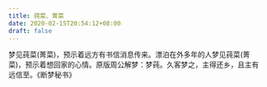 ```yaml
---
title: 莼菜、菁菜
date: 2020-02-15T20:54:12+08:00
draft: false
---
```


梦见莼菜(菁菜)，预示着远方有书信消息传来。漂泊在外多年的人梦见莼菜(菁菜)，预示着想回家的心情。原版周公解梦：梦莼。久客梦之，主得还乡，且主有远信至。《断梦秘书》
